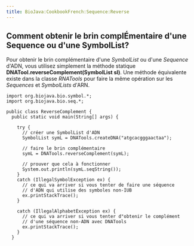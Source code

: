```yaml
---
title: BioJava:CookbookFrench:Sequence:Reverse
---
```


Comment obtenir le brin complÉmentaire d'une Sequence ou d'une SymbolList?
--------------------------------------------------------------------------

Pour obtenir le brin complémentaire d'une *SymbolList* ou d'une
*Sequence* d'ADN, vous utilisez simplement la méthode statique
**DNATool.reverseComplement(SymbolList sl)**. Une méthode équivalente
existe dans la classe *RNATools* pour faire la même opération sur les
*Sequences* et *SymbolLists* d'ARN.

    import org.biojava.bio.symbol.*;
    import org.biojava.bio.seq.*;

    public class ReverseComplement {
      public static void main(String[] args) {
       
        try {
          // créer une SymbolList d'ADN
          SymbolList symL = DNATools.createDNA("atgcacgggaactaa");

          // faire le brin complémentaire
          symL = DNATools.reverseComplement(symL);
         
          // prouver que cela à fonctionner
          System.out.println(symL.seqString());
        }
        catch (IllegalSymbolException ex) {
          // ce qui va arriver si vous tenter de faire une séquence
          // d'ADN qui utilise des symboles non-IUB
          ex.printStackTrace();
        }

        catch (IllegalAlphabetException ex) {
          // ce qui va arriver si vous tenter d"obtenir le complément
          // d'une séquence non-ADN avec DNATools
          ex.printStackTrace();
        }
      }
